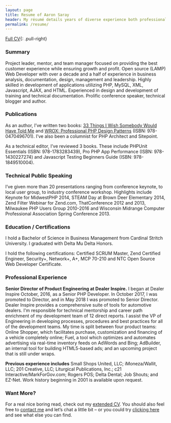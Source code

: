 ```yaml
---
layout: page
title: Resume of Aaron Saray
header: My résumé details years of diverse experience both professionally and technically.
permalink: /resume/
---
```


[Full CV](/cv){: .pull-right}

### Summary

Project leader, mentor, and team manager focused on providing the best customer experience while ensuring growth and profit. Open source (LAMP) Web Developer with over a decade and a half of experience in business analysis, documentation, design, management and leadership. Highly skilled in development of applications utilizing PHP, MySQL, XML, Javascript, AJAX, and HTML. Experienced in design and development of training and technical documentation. Prolific conference speaker, technical blogger and author.

### Publications

As an author, I’ve written two books: [33 Things I Wish Somebody Would Have Told Me](http://33thingsbook.com) and [WROX: Professional PHP Design Patterns](http://saray.me/look-at-this-guy) (ISBN: 978-0470496701). I’ve also been a columnist for PHP Architect and Sitepoint.

As a technical editor, I’ve reviewed 3 books. These include PHPUnit Essentials (ISBN: 978-1783283439), Pro PHP App Performance (ISBN: 978-1430227274) and Javascript Testing Beginners Guide (ISBN: 978-1849510004).

### Technical Public Speaking

I’ve given more than 20 presentations ranging from conference keynote, to local user group, to industry conference workshop. Highlights include Keynote for MidwestPHP 2014, STEAM Day at Brown Deer Elementary 2014, Zend Filter Webinar for Zend.com, ThatConference 2012 and 2013, Milwaukee PHP Users Group 2010-2016 and Wisconsin Midrange Computer Professional Association Spring Conference 2013.

### Education / Certifications

I hold a Bachelor of Science in Business Management from Cardinal Stritch University. I graduated with Delta Mu Delta Honors.

I hold the following certifications: Certified SCRUM Master, Zend Certified Engineer, Security+, Network+, A+, MCP 70-210 and NTC Open Source Web Developer Certificate.

### Professional Experience
 
**Senior Director of Product Engineering at Dealer Inspire.** I began at Dealer Inspire October, 2016, as a Senior PHP Developer. In October 2017, I was promoted to Director, and in May 2018 I was promoted to Senior Director.  Dealer Inspire provides a comprehensive suite of tools for automotive dealers.  I'm responsible for technical mentorship and career path enrichment of my development team of 12 direct reports. I assist the VP of Engineering in developing processes, procedures and best practices for all of the development teams.  My time is split between four product teams: Online Shopper, which facilitates purchase, customization and financing of a vehicle completely online; Fuel, a tool which optimizes and automates advertising via real-time inventory feeds on AdWords and Bing; AdBuilder, an internal tool for building HTML5-based ads; and an upcoming project that is still under wraps.
 
**Previous experience includes** Small Shops United, LLC; iMoneza/Wallit, LLC; 201 Creative, LLC; Liturgical Publications, Inc.; c21 Interactive/MarkForGov.com; Rogers POS; Delta Dental; Job Shouts; and EZ-Net. Work history beginning in 2001 is available upon request.

### Want More?

For a real nice boring read, check out my [extended CV](/cv).  You should also feel free to [contact me](/contact) and let’s chat a little bit – or you could try [clicking here](https://www.google.com/#q=Aaron+Saray) and see what else you can find.